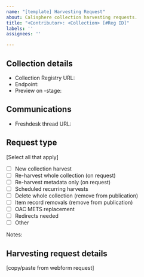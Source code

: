 ```yaml
---
name: "[template] Harvesting Request"
about: Calisphere collection harvesting requests.
title: "<Contributor>: <Collection> [#Reg ID]"
labels: ''
assignees: ''

---
```


## Collection details
- Collection Registry URL: 
- Endpoint: 
- Preview on -stage: 

## Communications
- Freshdesk thread URL: 

## Request type
[Select all that apply]
- [ ] New collection harvest
- [ ] Re-harvest whole collection (on request)
- [ ] Re-harvest metadata only (on request)
- [ ] Scheduled recurring harvests
- [ ] Delete whole collection (remove from publication)
- [ ] Item record removals (remove from publication)
- [ ] OAC METS replacement
- [ ] Redirects needed
- [ ] Other

Notes:

## Harvesting request details
[copy/paste from webform request]
